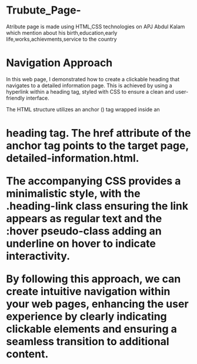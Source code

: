 # Trubute_Page-

Atribute page is made using HTML,CSS technologies on APJ Abdul Kalam which mention about his birth,education,early life,works,achievments,service to the country 


# Navigation Approach 

In this web page, I demonstrated how to create a clickable heading that navigates to a detailed information page. This is achieved by using a hyperlink within a heading tag, styled with CSS to ensure a clean and user-friendly interface.

The HTML structure utilizes an anchor (<a>) tag wrapped inside an <h1> heading tag. The href attribute of the anchor tag points to the target page, detailed-information.html.

The accompanying CSS provides a minimalistic style, with the .heading-link class ensuring the link appears as regular text and the :hover pseudo-class adding an underline on hover to indicate interactivity.

By following this approach, we can create intuitive navigation within your web pages, enhancing the user experience by clearly indicating clickable elements and ensuring a seamless transition to additional content.

